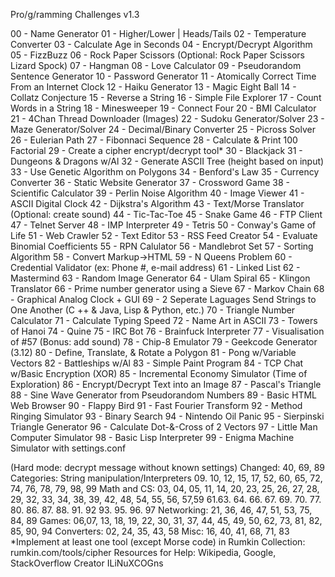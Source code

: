 Pro/g/ramming Challenges v1.3

00 - Name Generator
01 - Higher/Lower | Heads/Tails
02 - Temperature Converter
03 - Calculate Age in Seconds
04 - Encrypt/Decrypt Algorithm
05 - FizzBuzz
06 - Rock Paper Scissors (Optional: Rock Paper Scissors Lizard Spock)
07 - Hangman
08 - Love Calculator
09 - Pseudorandom Sentence Generator
10 - Password Generator
11 - Atomically Correct Time From an Internet Clock
12 - Haiku Generator
13 - Magic Eight Ball
14 - Collatz Conjecture
15 - Reverse a String
16 - Simple File Explorer
17 - Count Words in a String
18 - Minesweeper
19 - Connect Four
20 - BMI Calculator
21 - 4Chan Thread Downloader (Images)
22 - Sudoku Generator/Solver
23 - Maze Generator/Solver
24 - Decimal/Binary Converter
25 - Picross Solver
26 - Eulerian Path
27 - Fibonnaci Sequence
28 - Calculate & Print 100 Factorial
29 - Create a cipher encrypt/decrypt tool*
30 - Blackjack
31 - Dungeons & Dragons w/Al
32 - Generate ASCII Tree (height based on input)
33 - Use Genetic Algorithm on Polygons
34 - Benford's Law
35 - Currency Converter
36 - Static Website Generator
37 - Crossword Game
38 - Scientific Calculator
39 - Perlin Noise Algorithm
40 - Image Viewer
41 - ASCII Digital Clock
42 - Dijkstra's Algorithm
43 - Text/Morse Translator (Optional: create sound)
44 - Tic-Tac-Toe
45 - Snake Game
46 - FTP Client
47 - Telnet Server
48 - IMP Interpreter
49 - Tetris
50 - Conway's Game of Life
51 - Web Crawler
52 - Text Editor
53 - RSS Feed Creator
54 - Evaluate Binomial Coefficients
55 - RPN Calulator
56 - Mandlebrot Set
57 - Sorting Algorithm
58 - Convert Markup->HTML
59 - N Queens Problem
60 - Credential Validator (ex: Phone #, e-mail address)
61 - Linked List
62 - Mastermind
63 - Random Image Generator
64 - Ulam Spiral
65 - Klingon Translator
66 - Prime number generator using a Sieve
67 - Markov Chain
68 - Graphical Analog Clock + GUI
69 - 2 Seperate Laguages Send Strings to One Another (C ++ & Java, Lisp & Python, etc.)
70 - Triangle Number Calculator
71 - Calculate Typing Speed
72 - Name Art in ASCII
73 - Towers of Hanoi
74 - Quine
75 - IRC Bot
76 - Brainfuck Interpreter
77 - Visualisation of #57 (Bonus: add sound)
78 - Chip-8 Emulator
79 - Geekcode Generator (3.12)
80 - Define, Translate, & Rotate a Polygon
81 - Pong w/Variable Vectors
82 - Battleships w/Al
83 - Simple Paint Program
84 - TCP Chat w/Basic Encryption (XOR)
85 - Incremental Economy Simulator (Time of Exploration)
86 - Encrypt/Decrypt Text into an Image
87 - Pascal's Triangle
88 - Sine Wave Generator from Pseudorandom Numbers
89 - Basic HTML Web Browser
90 - Flappy Bird
91 - Fast Fourier Transform
92 - Method Ringing Simulator
93 - Binary Search
94 - Nintendo Oil Panic
95 - Sierpinski Triangle Generator
96 - Calculate Dot-&-Cross of 2 Vectors
97 - Little Man Computer Simulator
98 - Basic Lisp Interpreter
99 - Enigma Machine Simulator with settings.conf

(Hard mode: decrypt message without known settings)
Changed: 40, 69, 89
Categories:
String manipulation/Interpreters
09. 10, 12, 15, 17, 52, 60, 65, 72, 74, 76, 78, 79, 98, 99
Math and CS:
03, 04, 05, 11, 14, 20, 23, 25, 26, 27, 28, 29, 32, 33, 34, 38, 39, 42, 48, 54, 55, 56, 57,59
61.63. 64. 66. 67. 69. 70. 77. 80. 86. 87. 88. 91. 92 93. 95. 96. 97
Networking:
21, 36, 46, 47, 51, 53, 75, 84, 89
Games:
06,07, 13, 18, 19, 22, 30, 31, 37, 44, 45, 49, 50, 62, 73, 81, 82, 85, 90, 94
Converters:
02, 24, 35, 43, 58
Misc:
16, 40, 41, 68, 71, 83
*Implement at least one tool (except Morse code) in Rumkin Collection:
rumkin.com/tools/cipher
Resources for Help: Wikipedia, Google, StackOverflow
Creator ILiNuXCOGns
